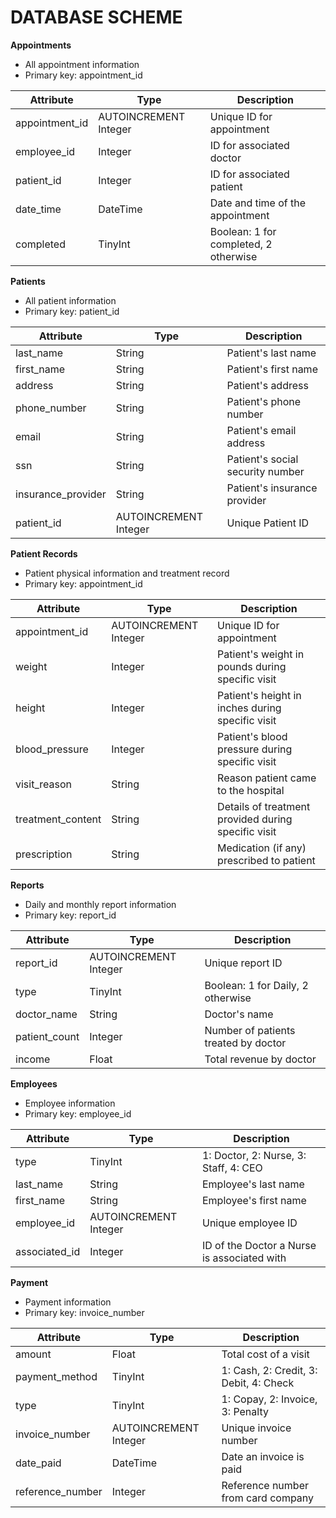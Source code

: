 # DATABASE SCHEME

**Appointments**
* All appointment information
* Primary key: appointment_id

| Attribute | Type | Description |
| --------- | ---- | ----------- |
| appointment_id | AUTOINCREMENT Integer | Unique ID for appointment |
| employee_id | Integer | ID for associated doctor |
| patient_id | Integer | ID for associated patient |
| date_time | DateTime | Date and time of the appointment |
| completed | TinyInt | Boolean: 1 for completed, 2 otherwise |



**Patients**
* All patient information
* Primary key: patient_id

| Attribute | Type | Description |
| --------- | ---- | ----------- |
| last_name | String | Patient's last name |
| first_name | String | Patient's first name |
| address | String | Patient's address |
| phone_number | String | Patient's phone number |
| email | String | Patient's email address |
| ssn | String | Patient's social security number |
| insurance_provider | String | Patient's insurance provider |
| patient_id | AUTOINCREMENT Integer | Unique Patient ID |



**Patient Records**
* Patient physical information and treatment record
* Primary key: appointment_id

| Attribute | Type | Description |
| --------- | ---- | ----------- |
| appointment_id | AUTOINCREMENT Integer | Unique ID for appointment |
| weight | Integer | Patient's weight in pounds during specific visit |
| height | Integer | Patient's height in inches during specific visit |
| blood_pressure | Integer | Patient's blood pressure during specific visit |
| visit_reason | String | Reason patient came to the hospital |
| treatment_content | String | Details of treatment provided during specific visit |
| prescription | String | Medication (if any) prescribed to patient |



**Reports**
* Daily and monthly report information
* Primary key: report_id

| Attribute | Type | Description |
| --------- | ---- | ----------- |
| report_id | AUTOINCREMENT Integer | Unique report ID |
| type | TinyInt | Boolean: 1 for Daily, 2 otherwise |
| doctor_name | String | Doctor's name |
| patient_count | Integer | Number of patients treated by doctor |
| income | Float | Total revenue by doctor |



**Employees**
* Employee information
* Primary key: employee_id

| Attribute | Type | Description |
| --------- | ---- | ----------- |
| type | TinyInt | 1: Doctor, 2: Nurse, 3: Staff, 4: CEO |
| last_name | String | Employee's last name |
| first_name | String | Employee's first name |
| employee_id | AUTOINCREMENT Integer | Unique employee ID |
| associated_id | Integer | ID of the Doctor a Nurse is associated with |



**Payment**
* Payment information
* Primary key: invoice_number

| Attribute | Type | Description |
| --------- | ---- | ----------- |
| amount | Float | Total cost of a visit |
| payment_method | TinyInt | 1: Cash, 2: Credit, 3: Debit, 4: Check |
| type | TinyInt | 1: Copay, 2: Invoice, 3: Penalty |
| invoice_number | AUTOINCREMENT Integer | Unique invoice number |
| date_paid | DateTime | Date an invoice is paid |
| reference_number | Integer | Reference number from card company |